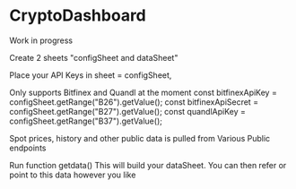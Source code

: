 # CryptoDashboard

Work in progress

Create 2 sheets "configSheet and dataSheet"

Place your API Keys in sheet = configSheet, 

Only supports Bitfinex and Quandl at the moment
const bitfinexApiKey = configSheet.getRange("B26").getValue(); 
const bitfinexApiSecret = configSheet.getRange("B27").getValue();
const quandlApiKey = configSheet.getRange("B37").getValue();
 
 
Spot prices, history and other public data is pulled from Various Public endpoints

Run function getdata()
This will build your dataSheet. You can then refer or point to this data however you like

